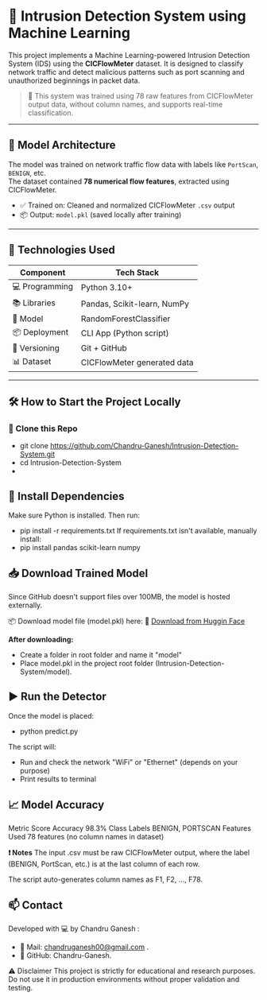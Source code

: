 # 🚨 Intrusion Detection System using Machine Learning

This project implements a Machine Learning-powered Intrusion Detection System (IDS) using the **CICFlowMeter** dataset. It is designed to classify network traffic and detect malicious patterns such as port scanning and unauthorized beginnings in packet data.

> 🔐 This system was trained using 78 raw features from CICFlowMeter output data, without column names, and supports real-time classification.

---

## 🧠 Model Architecture

The model was trained on network traffic flow data with labels like `PortScan`, `BENIGN`, etc.  
The dataset contained **78 numerical flow features**, extracted using CICFlowMeter.

- ✅ Trained on: Cleaned and normalized CICFlowMeter `.csv` output
- 📦 Output: `model.pkl` (saved locally after training)

---

## 🚀 Technologies Used

| Component        | Tech Stack                            |
|------------------|----------------------------------------|
| 💻 Programming   | Python 3.10+                          |
| 📚 Libraries     | Pandas, Scikit-learn, NumPy           |
| 🧠 Model         | RandomForestClassifier                |
| 📦 Deployment    | CLI App (Python script)               |
| 🐙 Versioning    | Git + GitHub                          |
| 📊 Dataset       | CICFlowMeter generated data           |

---

## 🛠 How to Start the Project Locally

### 📁 Clone this Repo
- git clone https://github.com/Chandru-Ganesh/Intrusion-Detection-System.git
- cd Intrusion-Detection-System
- 
## 🔧 Install Dependencies
Make sure Python is installed. Then run:
- pip install -r requirements.txt
If requirements.txt isn't available, manually install:
- pip install pandas scikit-learn numpy
  
## 📥 Download Trained Model
Since GitHub doesn't support files over 100MB, the model is hosted externally.

📦 Download model file (model.pkl) here:
🔗 [Download from Huggin Face](https://huggingface.co/chandruganesh00/Intrusion-Detection-RandomForest)

**After downloading:**
- Create a folder in root folder and name it "model"
- Place model.pkl in the project root folder (Intrusion-Detection-System/model).

## ▶️ Run the Detector
Once the model is placed:
- python predict.py

The script will:
- Run and check the network "WiFi" or "Ethernet" (depends on your purpose)
- Print results to terminal

## 📈 Model Accuracy
Metric	Score
Accuracy	98.3%
Class Labels	BENIGN, PORTSCAN
Features Used	78 features (no column names in dataset)

**❗ Notes**
The input .csv must be raw CICFlowMeter output, where the label (BENIGN, PortScan, etc.) is at the last column of each row.

The script auto-generates column names as F1, F2, ..., F78.

## 📫 Contact
Developed with 💻 by Chandru Ganesh :
- 📧 Mail: chandruganesh00@gmail.com .
- 🔗 GitHub: Chandru-Ganesh.

⚠️ Disclaimer
This project is strictly for educational and research purposes. Do not use it in production environments without proper validation and testing.


